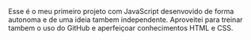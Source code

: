 Esse é o meu primeiro projeto com JavaScript desenvovido de forma autonoma e de uma ideia tambem independente. Aproveitei para treinar tambem o uso do GitHub e aperfeiçoar conhecimentos HTML e CSS.